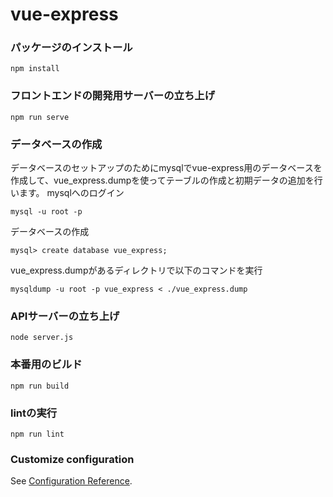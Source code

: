 # vue-express

### パッケージのインストール
```
npm install
```

### フロントエンドの開発用サーバーの立ち上げ
```
npm run serve
```

### データベースの作成
データベースのセットアップのためにmysqlでvue-express用のデータベースを作成して、vue_express.dumpを使ってテーブルの作成と初期データの追加を行います。
mysqlへのログイン
```
mysql -u root -p
```
データベースの作成
```
mysql> create database vue_express;
```
vue_express.dumpがあるディレクトリで以下のコマンドを実行
```
mysqldump -u root -p vue_express < ./vue_express.dump
```

### APIサーバーの立ち上げ
```
node server.js
```

### 本番用のビルド
```
npm run build
```

### lintの実行
```
npm run lint
```

### Customize configuration
See [Configuration Reference](https://cli.vuejs.org/config/).
